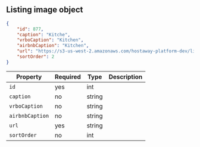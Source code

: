 ## Listing image object

```json
{
    "id": 877,
    "caption": "Kitche",
    "vrboCaption": "Kitchen",
    "airbnbCaption": "Kitchen",
    "url": "https://s3-us-west-2.amazonaws.com/hostaway-platform-dev/listing/10450-40160-fmR2QBJ-5jFbWDbHx-WcibQ5gXoSEq9V--FkCGtJ4jRE-591ab75c9816f",
    "sortOrder": 2
}
```

Property | Required | Type | Description
-------- | -------- | ---- | ----------- 
`id` | yes | int | 
`caption` | no | string | 
`vrboCaption` | no | string | 
`airbnbCaption` | no | string | 
`url` | yes | string | 
`sortOrder` | no | int | 
